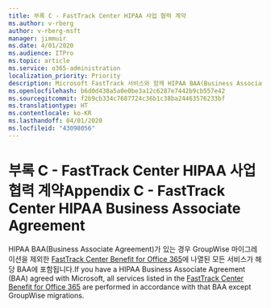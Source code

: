 ```yaml
---
title: 부록 C - FastTrack Center HIPAA 사업 협력 계약
ms.author: v-rberg
author: v-rberg-msft
manager: jimmuir
ms.date: 4/01/2020
ms.audience: ITPro
ms.topic: article
ms.service: o365-administration
localization_priority: Priority
description: Microsoft FastTrack 서비스와 함께 HIPAA BAA(Business Associate Agreement)가 있는 경우 다음을 제외한 FastTrack Center Benefit for Office 365에 나열된 모든 서비스가 해당 BAA에 포함됩니다.
ms.openlocfilehash: b6d0d438a5a0e0be3a12c6287e7442b9cb557e42
ms.sourcegitcommit: f2b9cb334c7687724c36b1c38ba24463576233bf
ms.translationtype: HT
ms.contentlocale: ko-KR
ms.lasthandoff: 04/01/2020
ms.locfileid: "43098056"
---
```

# <a name="appendix-c---fasttrack-center-hipaa-business-associate-agreement"></a><span data-ttu-id="a83af-103">부록 C - FastTrack Center HIPAA 사업 협력 계약</span><span class="sxs-lookup"><span data-stu-id="a83af-103">Appendix C - FastTrack Center HIPAA Business Associate Agreement</span></span>

<span data-ttu-id="a83af-104">HIPAA BAA(Business Associate Agreement)가 있는 경우 GroupWise 마이그레이션을 제외한 [FastTrack Center Benefit for Office 365](O365-fasttrack-benefit-for-office-365.md)에 나열된 모든 서비스가 해당 BAA에 포함됩니다.</span><span class="sxs-lookup"><span data-stu-id="a83af-104">If you have a HIPAA Business Associate Agreement (BAA) agreed with Microsoft, all services listed in the [FastTrack Center Benefit for Office 365](O365-fasttrack-benefit-for-office-365.md) are performed in accordance with that BAA except GroupWise migrations.</span></span>


